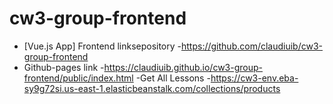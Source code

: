 # cw3-group-frontend
 - [Vue.js App] Frontend linksepository -https://github.com/claudiuib/cw3-group-frontend
  - Github-pages link -https://claudiuib.github.io/cw3-group-frontend/public/index.html
  -Get All  Lessons  -https://cw3-env.eba-sy9g72si.us-east-1.elasticbeanstalk.com/collections/products
